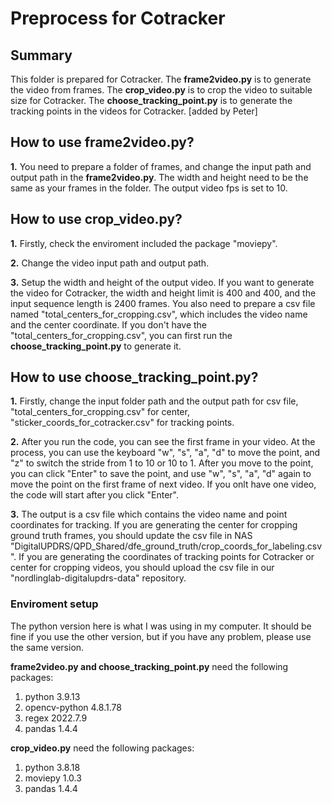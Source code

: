 # Preprocess for Cotracker

## Summary 
This folder is prepared for Cotracker.
The **frame2video.py** is to generate the video from frames.
The **crop_video.py** is to crop the video to suitable size for Cotracker.
The **choose_tracking_point.py** is to generate the tracking points in the videos for Cotracker.
[added by Peter]

## How to use **frame2video.py**?
**1.** You need to prepare a folder of frames, and change the input path and output path in the **frame2video.py**.
The width and height need to be the same as your frames in the folder.
The output video fps is set to 10.

## How to use **crop_video.py**?
**1.** Firstly, check the enviroment included the package "moviepy".

**2.** Change the video input path and output path.

**3.** Setup the width and height of the output video.
If you want to generate the video for Cotracker, the width and height limit is 400 and 400, and the input sequence length is 2400 frames.
You also need to prepare a csv file named "total_centers_for_cropping.csv", which includes the video name and the center coordinate.
If you don't have the "total_centers_for_cropping.csv", you can first run the **choose_tracking_point.py** to generate it.

## How to use **choose_tracking_point.py**?

**1.** Firstly, change the input folder path and the output path for csv file, "total_centers_for_cropping.csv" for center, "sticker_coords_for_cotracker.csv" for tracking points.

**2.** After you run the code, you can see the first frame in your video.
At the process, you can use the keyboard "w", "s", "a", "d" to move the point, and "z" to switch the stride from 1 to 10 or 10 to 1.
After you move to the point, you can click "Enter" to save the point, and use "w", "s", "a", "d" again to move the point on the first frame of next video.
If you onlt have one video, the code will start after you click "Enter".

**3.** The output is a csv file which contains the video name and point coordinates for tracking.
If you are generating the center for cropping ground truth frames, you should update the csv file in NAS "DigitalUPDRS/QPD_Shared/dfe_ground_truth/crop_coords_for_labeling.csv".
If you are generating the coordinates of tracking points for Cotracker or center for cropping videos, you should upload the csv file in our "nordlinglab-digitalupdrs-data" repository.
 

### Enviroment setup

The python version here is what I was using in my computer.
It should be fine if you use the other version, but if you have any problem, please use the same version.

**frame2video.py and choose_tracking_point.py** need the following packages:
1. python 3.9.13
2. opencv-python 4.8.1.78
3. regex 2022.7.9
4. pandas 1.4.4

**crop_video.py** need the following packages:
1. python 3.8.18
2. moviepy 1.0.3
3. pandas 1.4.4



